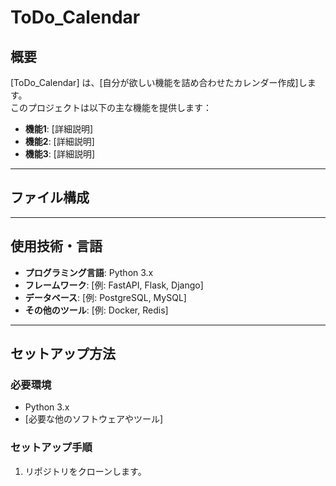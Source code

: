 # **ToDo_Calendar**

## 概要  
[ToDo_Calendar] は、[自分が欲しい機能を詰め合わせたカレンダー作成]します。  
このプロジェクトは以下の主な機能を提供します：  
- **機能1**: [詳細説明]  
- **機能2**: [詳細説明]  
- **機能3**: [詳細説明]  

---

## ファイル構成  

---

## 使用技術・言語  

- **プログラミング言語**: Python 3.x  
- **フレームワーク**: [例: FastAPI, Flask, Django]  
- **データベース**: [例: PostgreSQL, MySQL]  
- **その他のツール**: [例: Docker, Redis]  

---

## セットアップ方法  

### 必要環境  

- Python 3.x  
- [必要な他のソフトウェアやツール]  

### セットアップ手順  

1. リポジトリをクローンします。  



